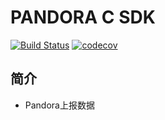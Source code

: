 # PANDORA C SDK

[![Build Status](https://travis-ci.org/qiniu/pandora-c-sdk.svg?branch=master)](https://travis-ci.org/qiniu/pandora-c-sdk)
[![codecov](https://codecov.io/gh/qiniu/pandora-c-sdk/branch/master/graph/badge.svg)](https://codecov.io/gh/qiniu/pandora-c-sdk)

## 简介
* Pandora上报数据
